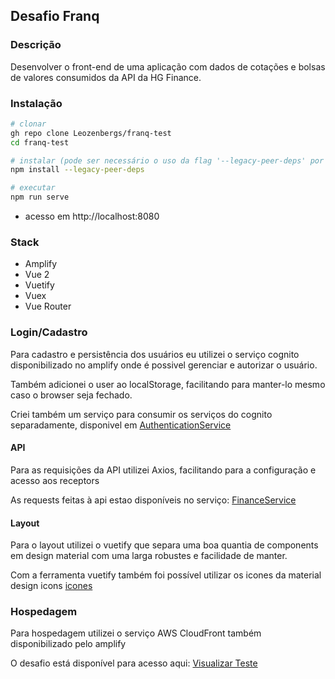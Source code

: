 ## **Desafio Franq**

### **Descrição**
Desenvolver o front-end de uma aplicação com dados de cotações e bolsas de valores consumidos da API da HG Finance.

### **Instalação**
```bash
# clonar
gh repo clone Leozenbergs/franq-test
cd franq-test

# instalar (pode ser necessário o uso da flag '--legacy-peer-deps' por conta do pacote amplify)
npm install --legacy-peer-deps

# executar
npm run serve
```
- acesso em http://localhost:8080

### **Stack**
- Amplify
- Vue 2
- Vuetify
- Vuex
- Vue Router


### **Login/Cadastro**
Para cadastro e persistência dos usuários eu utilizei o serviço cognito disponibilizado no amplify onde é possivel gerenciar e autorizar o usuário.

Também adicionei o user ao localStorage, facilitando para manter-lo mesmo caso o browser seja fechado.

Criei também um serviço para consumir os serviços do cognito separadamente, disponivel em [AuthenticationService](./src/services/api/AuthenticationService)

#### **API**
Para as requisições da API utilizei Axios, facilitando para a configuração e acesso aos receptors

As requests feitas à api estao disponíveis no serviço: [FinanceService](./src/services/api/financeService.js)

#### **Layout**
Para o layout utilizei o vuetify que separa uma boa quantia de components em design material com uma larga robustes e facilidade de manter.

Com a ferramenta vuetify também foi possível utilizar os icones da material design icons [icones](https://pictogrammers.com/library/mdi/)

### **Hospedagem**
Para hospedagem utilizei o serviço AWS CloudFront também disponibilizado pelo amplify

O desafio está disponível para acesso aqui:
[Visualizar Teste](http://franqtest-20230131135018-hostingbucket-dev.s3-website-sa-east-1.amazonaws.com/login)

